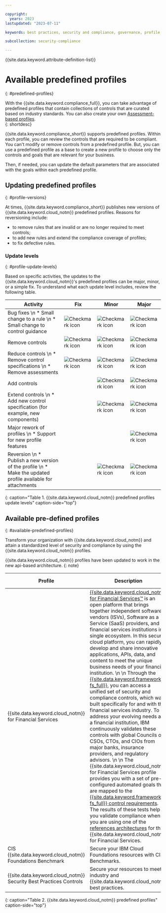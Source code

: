 ```yaml
---

copyright:
  years: 2023
lastupdated: "2023-07-11"

keywords: best practices, security and compliance, governance, profile, predefined profiles, benchmark, controls, goals, security, compliance

subcollection: security-compliance

---
```


{{site.data.keyword.attribute-definition-list}}

# Available predefined profiles 
{: #predefined-profiles}

With the {{site.data.keyword.compliance_full}}, you can take advantage of predefined profiles that contain collections of controls that are curated based on industry standards. You can also create your own [Assessment-based profiles](/docs/security-compliance?topic=security-compliance-build-custom-profiles).  
{: shortdesc}

{{site.data.keyword.compliance_short}} supports predefined profiles. Within each profile, you can review the controls that are required to be compliant. You can't modify or remove controls from a predefined profile. But, you can use a predefined profile as a base to create a new profile to choose only the controls and goals that are relevant for your business. 

Then, if needed, you can update the default parameters that are associated with the goals within each predefined profile. 

## Updating predefined profiles
{: #profile-versions}

At times, {{site.data.keyword.compliance_short}} publishes new versions of {{site.data.keyword.cloud_notm}} predefined profiles. Reasons for reversioning include:

* to remove rules that are invalid or are no longer required to meet controls;
* to add new rules and extend the compliance coverage of profiles;
* to fix defective rules. 


### Update levels
{: #profile-update-levels}

Based on specific activities, the updates to the {{site.data.keyword.cloud_notm}}'s predefined profiles can be major, minor, or a simple fix. To understand what each update level includes, review the following table. 

| Activity | Fix | Minor | Major |
| -------- | --- | ----- | ----- |
| Bug fixes \n * Small change to a rule \n * Small change to control guidance  | ![Checkmark icon](../../icons/checkmark-icon.svg) | ![Checkmark icon](../../icons/checkmark-icon.svg) | ![Checkmark icon](../../icons/checkmark-icon.svg) |
| Remove controls | ![Checkmark icon](../../icons/checkmark-icon.svg) | ![Checkmark icon](../../icons/checkmark-icon.svg) | ![Checkmark icon](../../icons/checkmark-icon.svg) |
| Reduce controls \n * Remove control specifications \n * Remove assessments | ![Checkmark icon](../../icons/checkmark-icon.svg) | ![Checkmark icon](../../icons/checkmark-icon.svg) | ![Checkmark icon](../../icons/checkmark-icon.svg) |
| Add controls |   | ![Checkmark icon](../../icons/checkmark-icon.svg) | ![Checkmark icon](../../icons/checkmark-icon.svg) |
| Extend controls \n * Add new control specification (for example, new components) |  | ![Checkmark icon](../../icons/checkmark-icon.svg) | ![Checkmark icon](../../icons/checkmark-icon.svg) |
| Major rework of profiles \n * Support for new profile features |  |   |  ![Checkmark icon](../../icons/checkmark-icon.svg) | 
| Reversion \n * Publish a new version of the profile \n * Make the updated profile available for attachments  |   | ![Checkmark icon](../../icons/checkmark-icon.svg) | ![Checkmark icon](../../icons/checkmark-icon.svg) |
{: caption="Table 1. {{site.data.keyword.cloud_notm}} predefined profiles update levels" caption-side="top"}



## Available pre-defined profiles
{: #available-predefined-profiles}

Transform your organization with {{site.data.keyword.cloud_notm}} and attain a standardized level of security and compliance by using the {{site.data.keyword.cloud_notm}} profiles.

{{site.data.keyword.cloud_notm}} profiles have been updated to work in the new api-based architecture.
{: note}

| Profile  | Description | Release notes |
| -------- | ----------- | ------------- |
| {{site.data.keyword.cloud_notm}} for Financial Services | [{{site.data.keyword.cloud_notm}} for Financial Services™](/docs/framework-financial-services?topic=framework-financial-services-about) is an open platform that brings together independent software vendors (ISVs), Software as a Service (SaaS) providers, and financial services institutions in a single ecosystem. In this secure cloud platform, you can rapidly develop and share innovative applications, APIs, data, and content to meet the unique business needs of your financial institution.  \n \n Through the [{{site.data.keyword.framework-fs_full}}](/docs/framework-financial-services?topic=framework-financial-services-about), you can access a unified set of security and compliance controls, which was built specifically for and with the financial services industry. To address your evolving needs as a financial institution, IBM continuously validates these controls with global Councils of CSOs, CTOs, and CIOs from major banks, insurance providers, and regulatory advisors.  \n \n The {{site.data.keyword.cloud_notm}} for Financial Services profile provides you with a set of pre-configured automated goals that are mapped to the [{{site.data.keyword.framework-fs_full}} control requirements](/docs/framework-financial-services?topic=framework-financial-services-about#framework-control-requirements). The results of these tests help you validate compliance when you are using one of the [references architectures](/docs/framework-financial-services?topic=framework-financial-services-reference-architecture-overview) for the {{site.data.keyword.cloud_notm}} for Financial Services. | [![Note icon](../../icons/note_icon.svg)](/docs/security-compliance?topic=security-compliance-fs-change-log) |
| CIS {{site.data.keyword.cloud_notm}} Foundations Benchmark | Secure your IBM Cloud Foundations resources with CIS Benchmarks.  |  |
| {{site.data.keyword.cloud_notm}} Security Best Practices Controls | Secure your resources to meet industry and {{site.data.keyword.cloud_notm}} best practices. | [![Note icon](../../icons/note_icon.svg)](/docs/security-compliance?topic=security-compliance-ibm-sec-best-practices-change-log) |
{: caption="Table 2. {{site.data.keyword.cloud_notm}} predefined profiles" caption-side="top"}


